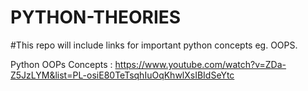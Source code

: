 # PYTHON-THEORIES
#This repo will include links for important python concepts eg. OOPS.

Python OOPs Concepts : https://www.youtube.com/watch?v=ZDa-Z5JzLYM&list=PL-osiE80TeTsqhIuOqKhwlXsIBIdSeYtc
